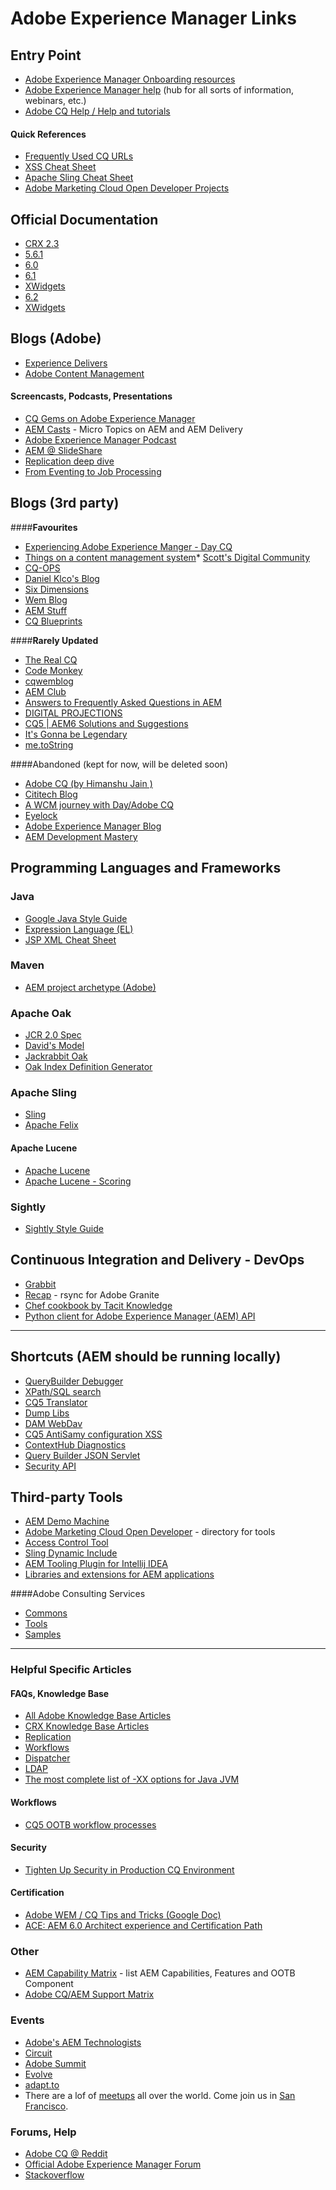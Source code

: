 Adobe Experience Manager Links
=========


## Entry Point
* [Adobe Experience Manager Onboarding resources](https://helpx.adobe.com/experience-manager/using/onboardAEM.html)
* [Adobe Experience Manager help](http://helpx.adobe.com/marketing-cloud/experience-manager.html) (hub for all sorts of information, webinars, etc.)
* [Adobe CQ Help / Help and tutorials](http://helpx.adobe.com/experience-manager/topics.html)

#### Quick References
* [Frequently Used CQ URLs](http://cq5geeks.blogspot.com/2013/02/frequently-used-cq-urls.html)
* [XSS Cheat Sheet](http://dev.day.com/content/docs/en/cq/current/developing/securitychecklist/_jcr_content/par/download/file.res/xss_cheat_sheet.pdf)
* [Apache Sling Cheat Sheet](https://docs.adobe.com/docs/en/aem/6-2/develop/platform/sling-cheatsheet.html)
* [Adobe Marketing Cloud Open Developer Projects](http://adobe-marketing-cloud.github.io/index.html#projects)


## Official Documentation
* [CRX 2.3](http://docs.adobe.com/docs/en/crx/2-3.html)
* [5.6.1](http://docs.adobe.com/docs/en/cq/5-6-1.html)
* [6.0](http://docs.adobe.com/content/docs/en/aem/6-0.html)
* [6.1](http://docs.adobe.com/content/docs/en/aem/6-1.html)
 * [XWidgets](https://docs.adobe.com/docs/en/aem/6-1/develop/components/xtypes.html)
* [6.2](http://docs.adobe.com/content/docs/en/aem/6-2.html)
 * [XWidgets](https://docs.adobe.com/docs/en/aem/6-2/develop/components/xtypes.html)

## Blogs (Adobe)
 * [Experience Delivers](http://experiencedelivers.adobe.com/cemblog/en/experiencedelivers.html)
 * [Adobe Content Management](http://blogs.adobe.com/contentmanagement/)

#### Screencasts, Podcasts, Presentations
* [CQ Gems on Adobe Experience Manager](http://dev.day.com/gems)
* [AEM Casts](http://www.aemcasts.com/) -  Micro Topics on AEM and AEM Delivery
* [Adobe Experience Manager Podcast](http://aempodcast.com/)
* [AEM @ SlideShare](http://www.slideshare.net/search/slideshow?q=adobe+aem)
* [Replication deep dive](http://www.slideshare.net/mwmd/adobe-experience-manager-replication-deep-dive)
* [From Eventing to Job Processing](http://www.slideshare.net/cziegeler/adobe-aem-from-eventing-to-job-processing)


## Blogs (3rd party)
####**Favourites**
* [Experiencing Adobe Experience Manger - Day CQ](http://experience-aem.blogspot.com/2013/08/in-blog-experiencing-adobe-experience.html)
* [Things on a content management system](http://cqdump.wordpress.com/)* [Scott's Digital Community](http://scottsdigitalcommunity.blogspot.ca/)
* [CQ-OPS](http://cq-ops.tumblr.com/)
* [Daniel Klco's Blog](http://www.danklco.com/)
* [Six Dimensions](http://labs.sixdimensions.com/blog/)
* [Wem Blog](http://www.wemblog.com/)
* [AEM Stuff](http://www.aemstuff.com/)
* [CQ Blueprints](http://www.cqblueprints.com/)

####**Rarely Updated**
* [The Real CQ](http://therealcq.blogspot.de/)
* [Code Monkey](http://blog.kristianwright.com/)
* [cqwemblog](http://cqwemblog.wordpress.com/)
* [AEM Club](http://adobeaemclub.com/)
* [Answers to Frequently Asked Questions in AEM](http://aemfaq.blogspot.com.au/)
* [DIGITAL PROJECTIONS](https://chanchal.wordpress.com/)
* [CQ5 | AEM6 Solutions and Suggestions](http://aem6solutions.blogspot.com.au/)
* [It's Gonna be Legendary](http://adobeaem-learneasycodeeasy.blogspot.ru/)
* [me.toString](http://tostring.me/category/adobe-experience-manager-cq/)


####Abandoned (kept for now, will be deleted soon)
* [Adobe CQ (by Himanshu Jain )](http://cqinnovator.blogspot.in/?view=classic)
* [Cititech Blog](http://www.citytechinc.com/us/en/blog.html)
* [A WCM journey with Day/Adobe CQ](https://balawcm.wordpress.com/)
* [Eyelock](http://www.eyelock.net/)
* [Adobe Experience Manager Blog](http://aemtips.blogspot.com.au/)
* [AEM Development Mastery](http://www.aemmastery.com)


## Programming Languages and Frameworks
### Java
* [Google Java Style Guide](http://google-styleguide.googlecode.com/svn/trunk/javaguide.html)
* [Expression Language (EL)](http://docs.oracle.com/javaee/1.4/tutorial/doc/JSPIntro7.html)
* [JSP XML Cheat Sheet](http://ndpsoftware.com/JSPXMLCheatSheet.html)

### Maven
* [AEM project archetype (Adobe)](https://github.com/Adobe-Marketing-Cloud/aem-project-archetype)

### Apache Oak
* [JCR 2.0 Spec](http://www.day.com/specs/jcr/2.0/index.html)
* [David's Model](http://wiki.apache.org/jackrabbit/DavidsModel)
* [Jackrabbit Oak](http://jackrabbit.apache.org/oak/)
* [Oak Index Definition Generator](http://oakutils.appspot.com/generate/index)

### Apache Sling
* [Sling](http://sling.apache.org/)
* [Apache Felix](http://felix.apache.org/)

#### Apache Lucene
* [Apache Lucene](http://lucene.apache.org/core/3_0_3/index.html)
* [Apache Lucene - Scoring](http://lucene.apache.org/core/3_0_3/scoring.html)

### Sightly
* [Sightly Style Guide](https://github.com/Netcentric/aem-sightly-style-guide)


## Continuous Integration and Delivery - DevOps
* [Grabbit](https://github.com/TWCable/grabbit)
* [Recap](http://adamcin.net/net.adamcin.recap/) - rsync for Adobe Granite
* [Chef cookbook by Tacit Knowledge](https://github.com/tacitknowledge/aem-cookbook)
* [Python client for Adobe Experience Manager (AEM) API](https://github.com/wildone/pyaem)

----------------------------------------

## Shortcuts (AEM should be running locally)

* [QueryBuilder Debugger](http://localhost:4502/libs/cq/search/content/querydebug.html)
* [XPath/SQL search](http://localhost:4502/crx/explorer/ui/search.jsp)
* [CQ5 Translator](http://localhost:4502/libs/cq/i18n/translator.html)
* [Dump Libs](http://localhost:4502/libs/cq/ui/content/dumplibs.html)
* [DAM WebDav](http://localhost:4502/crx/repository/crx.default/content/dam/)
* [CQ5 AntiSamy configuration XSS](http://localhost:4502/libs/cq/xssprotection/config.xml)
* [ContextHub Diagnostics](http://localhost:4502/etc/cloudsettings/default/contexthub.diagnostics.html)
* [Query Builder JSON Servlet](http://localhost:4502/bin/querybuilder.json?path=/content)
* [Security API](http://localhost:4502/.cqactions.tidy.json?anode=%2Fhome%2Fgroups%2Fsitesmart&path=%2Fhome%2Fgroups&predicate=useradmin&depth=1&authorizableId=admin)


## Third-party Tools

* [AEM Demo Machine](https://github.com/Adobe-Marketing-Cloud/aem-demo-machine/wiki)
* [Adobe Marketing Cloud Open Developer](http://adobe-marketing-cloud.github.io/) - directory for tools
* [Access Control Tool](https://github.com/Netcentric/accesscontroltool)
* [Sling Dynamic Include](https://github.com/Cognifide/Sling-Dynamic-Include)
* [AEM Tooling Plugin for Intellij IDEA](https://github.com/headwirecom/aem-ide-tooling-4-intellij)
* [Libraries and extensions for AEM applications](http://wcm.io/)

####Adobe Consulting Services

* [Commons](http://adobe-consulting-services.github.io/acs-aem-commons/)
* [Tools](http://adobe-consulting-services.github.io/acs-aem-tools/)
* [Samples](http://adobe-consulting-services.github.io/acs-aem-samples) 

----------------------------------------

### Helpful Specific Articles

#### FAQs, Knowledge Base
* [All Adobe Knowledge Base Articles](https://helpx.adobe.com/experience-manager/kb/index/full_kb_list.html)
* [CRX Knowledge Base Articles](https://helpx.adobe.com/experience-manager/kb/index/crx.html)
* [Replication](https://helpx.adobe.com/experience-manager/kb/experience-manager-replication-faqs.html)
* [Workflows](https://helpx.adobe.com/marketing-cloud/experience-manager/faq_aem.html#workflows)
* [Dispatcher](https://helpx.adobe.com/experience-manager/using/dispatcher-faq.html)
* [LDAP](https://helpx.adobe.com/experience-manager/using/faq-integrating-cq-ldap.html)
* [The most complete list of -XX options for Java JVM](http://stas-blogspot.blogspot.ca/2011/07/most-complete-list-of-xx-options-for.html)

#### Workflows
* [CQ5 OOTB workflow processes](http://blogs.adobe.com/contentmanagement/2013/05/13/cq-5-6-out-of-the-box-workflow-processes-and-what-they-docan-be-used-for/)

#### Security
* [Tighten Up Security in Production CQ Environment](http://www.hsufengko.com/home/tighten-up-security-in-production-cq-environment)

#### Certification
* [Adobe WEM / CQ Tips and Tricks (Google Doc)](https://docs.google.com/document/d/1FBvBxyKequyP32d6Zfh6_lmHKLO1mMN4E6Vgu0uE3Z4/edit?pli=1#heading=h.ps4m4afefi7l)
* [ACE: AEM 6.0 Architect experience and Certification Path](http://aemfaq.blogspot.com/2014/12/ace-aem-60-architect-experience-and.html)

### Other
* [AEM Capability Matrix](https://docs.google.com/spreadsheets/d/11sESEtCSf45j5JWknVLE3DJt9NOJaDHfeBBJFOsxt5o/edit?usp=sharing) - list AEM Capabilities, Features and OOTB Component
* [Adobe CQ/AEM Support Matrix](https://www.adobe.com/support/products/enterprise/eol/eol_matrix.html#cq)


### Events
* [Adobe's AEM Technologists](https://communities.adobe.com/en/communities/aem_technologistsdevelopersarchitects/home.html)
* [Circuit](http://www.circuitdevcon.com)
* [Adobe Summit](http://summit.adobe.com/)
* [Evolve](http://evolve.3sharecorp.com/)
* [adapt.to](http://adapt.to/)
* There are a lof of [meetups](http://www.meetup.com/find/) all over the world. Come join us in [San Francisco](http://www.meetup.com/Adobe-Experience-Manager-Adobe-Marketing-Cloud).


### Forums, Help
* [Adobe CQ @ Reddit](http://www.reddit.com/r/adobecq/)
* [Official Adobe Experience Manager Forum](http://help-forums.adobe.com/content/adobeforums/en/experience-manager-forum/adobe-experience-manager.html)
* [Stackoverflow](http://stackoverflow.com/questions/tagged/aem)

